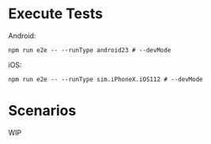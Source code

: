 Execute Tests
=============

Android:

```
npm run e2e -- --runType android23 # --devMode
```

iOS:

```
npm run e2e -- --runType sim.iPhoneX.iOS112 # --devMode
```

Scenarios
=============

WIP
